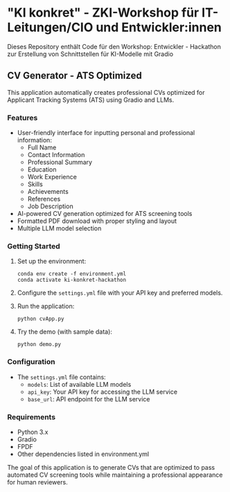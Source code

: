 # "KI konkret" - ZKI-Workshop für IT-Leitungen/CIO und Entwickler:innen

Dieses Repository enthält Code für den Workshop: Entwickler - Hackathon zur Erstellung von Schnittstellen für KI-Modelle mit Gradio

## CV Generator - ATS Optimized

This application automatically creates professional CVs optimized for Applicant Tracking Systems (ATS) using Gradio and LLMs.

### Features

- User-friendly interface for inputting personal and professional information:
  - Full Name
  - Contact Information
  - Professional Summary
  - Education
  - Work Experience
  - Skills
  - Achievements
  - References
  - Job Description
- AI-powered CV generation optimized for ATS screening tools
- Formatted PDF download with proper styling and layout
- Multiple LLM model selection

### Getting Started

1. Set up the environment:
   ```
   conda env create -f environment.yml
   conda activate ki-konkret-hackathon
   ```

2. Configure the `settings.yml` file with your API key and preferred models.

3. Run the application:
   ```
   python cvApp.py
   ```

4. Try the demo (with sample data):
   ```
   python demo.py
   ```

### Configuration

- The `settings.yml` file contains:
  - `models`: List of available LLM models
  - `api_key`: Your API key for accessing the LLM service
  - `base_url`: API endpoint for the LLM service

### Requirements

- Python 3.x
- Gradio
- FPDF
- Other dependencies listed in environment.yml

The goal of this application is to generate CVs that are optimized to pass automated CV screening tools while maintaining a professional appearance for human reviewers.